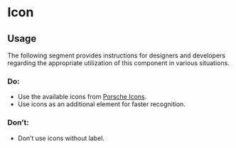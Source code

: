# Icon

<TableOfContents></TableOfContents>

## Usage

The following segment provides instructions for designers and developers regarding the appropriate utilization of this
component in various situations.

### Do:

- Use the available icons from [Porsche Icons](https://icons.porsche.com).
- Use icons as an additional element for faster recognition.

### Don’t:

- Don’t use icons without label.
